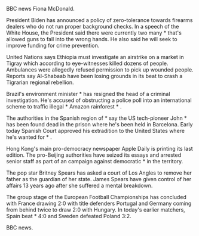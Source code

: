 BBC news Fiona McDonald.

President Biden has announced a policy of zero-tolerance towards firearms dealers who do not run proper background checks. In a speech of the White House, the President said there were currently two many * that's allowed guns to fall into the wrong hands. He also said he will seek to improve funding for crime prevention.

United Nations says Ethiopia must investigate an airstrike on a market in Tigray which according to eye-witnesses killed dozens of people. Ambulances were allegedly refused permission to pick up wounded people. Reports say Al-Shabaab have been losing grounds in its beat to crash a Tigrarian regional rebellion.   

Brazil's environment minister * has resigned the head of a criminal investigation. He's accused of obstructing a police poll into an international scheme to traffic illegal * Amazon rainforest * .

The authorities in the Spanish region of * say the US tech-pioneer John * has been found dead in the prison where he's been held in Barcelona. Early today Spanish Court approved his extradition to the United States where he's wanted for * .

Hong Kong's main pro-democracy newspaper Apple Daily is printing its last edition. The pro-Beijing authorities have seized its essays and arrested senior staff as part of an campaign against democratic * in the territory.

The pop star Britney Spears has asked a court of Los Angles to remove her father as the guardian of her state. James Spears have given control of her affairs 13 years ago after she suffered a mental breakdown.

The group stage of the European Football Championships has concluded with France drawing 2:0 with title defenders Portugal and Germany coming from behind twice to draw 2:0 with Hungary. In today's earlier matchers, Spain beat * 4:0 and Sweden defeated Poland 3:2.

BBC news.
